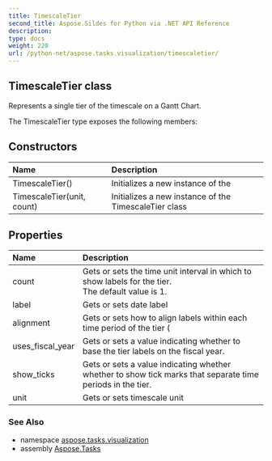 ```yaml
---
title: TimescaleTier
second_title: Aspose.Sildes for Python via .NET API Reference
description: 
type: docs
weight: 220
url: /python-net/aspose.tasks.visualization/timescaletier/
---
```


## TimescaleTier class

Represents a single tier of the timescale on a Gantt Chart.

The TimescaleTier type exposes the following members:
## Constructors
| Name | Description |
| :- | :- |
|TimescaleTier()|Initializes a new instance of the|
|TimescaleTier(unit, count)|Initializes a new instance of the TimescaleTier class|
## Properties
| Name | Description |
| :- | :- |
|count|Gets or sets the time unit interval in which to show labels for the tier.<br/>            The default value is 1.|
|label|Gets or sets date label|
|alignment|Gets or sets how to align labels within each time period of the tier (|
|uses_fiscal_year|Gets or sets a value indicating whether to base the tier labels on the fiscal year.|
|show_ticks|Gets or sets a value indicating whether whether to show tick marks that separate time periods in the tier.|
|unit|Gets or sets timescale unit|

### See Also

* namespace [aspose.tasks.visualization](/tasks/python-net/aspose.tasks.visualization/)
* assembly [Aspose.Tasks](/tasks/python-net/)

